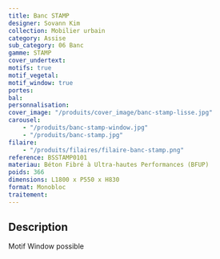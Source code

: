 ```yaml
---
title: Banc STAMP
designer: Sovann Kim
collection: Mobilier urbain
category: Assise
sub_category: 06 Banc
gamme: STAMP
cover_undertext:
motifs: true
motif_vegetal:
motif_window: true
portes:
bal:
personnalisation:
cover_image: "/produits/cover_image/banc-stamp-lisse.jpg"
carousel:
    - "/produits/banc-stamp-window.jpg"
    - "/produits/banc-stamp.jpg"
filaire:
    - "/produits/filaires/filaire-banc-stamp.png"
reference: BSSTAMP0101
materiau: Béton Fibré à Ultra-hautes Performances (BFUP)
poids: 366
dimensions: L1800 x P550 x H830
format: Monobloc
traitement:
---
```


## Description

Motif Window possible
